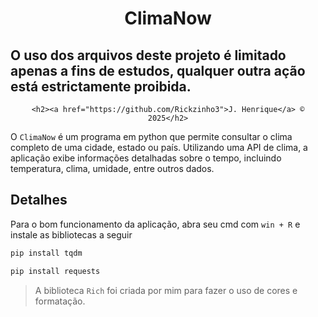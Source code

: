<h1 align="center">ClimaNow</h1>

<h2>O uso dos arquivos deste projeto é limitado apenas a fins de estudos, qualquer outra ação está estrictamente proibida.</h2>

<div align="center">

    <h2><a href="https://github.com/Rickzinho3">J. Henrique</a> © 2025</h2>

</div>

O `ClimaNow` é um programa em python que permite consultar o clima completo de uma cidade, estado ou país. Utilizando uma API de clima, a aplicação exibe informações detalhadas sobre o tempo, incluindo temperatura, clima, umidade, entre outros dados.

## Detalhes

Para o bom funcionamento da aplicação, abra seu cmd com `win + R` e instale as bibliotecas a seguir

``` bash
pip install tqdm
```

``` bash
pip install requests 
```

> A biblioteca `Rich` foi criada por mim para fazer o uso de cores e formatação.
